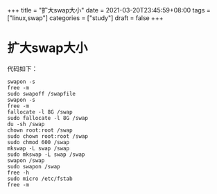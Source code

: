 +++
title = "扩大swap大小"
date = 2021-03-20T23:45:59+08:00
tags = ["linux,swap"]
categories = ["study"]
draft = false
+++
# 扩大swap大小

代码如下：
```
swapon -s
free -m
sudo swapoff /swapfile
swapon -s
free -m
fallocate -l 8G /swap
sudo fallocate -l 8G /swap
du -sh /swap
chown root:root /swap
sudo chown root:root /swap
sudo chmod 600 /swap
mkswap -L swap /swap
sudo mkswap -L swap /swap
swapon /swap
sudo swapon /swap
free -h
sudo micro /etc/fstab
free -m
```